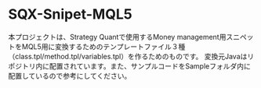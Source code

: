 # SQX-Snipet-MQL5

本プロジェクトは、Strategy Quantで使用するMoney management用スニペットをMQL5用に変換するためのテンプレートファイル３種（class.tpl/method.tpl/variables.tpl）を作るためのものです。
変換元Javaはリポジトリ内に配置されています。また、サンプルコードをSampleフォルダ内に配置しているので参考にしてください。

